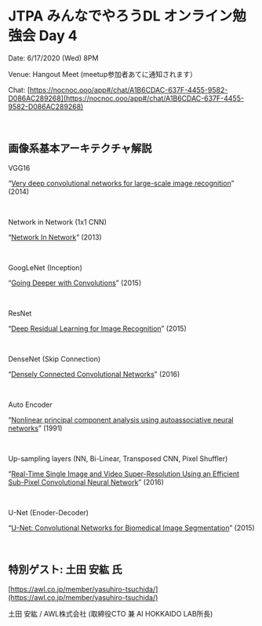 # JTPA みんなでやろうDL オンライン勉強会 Day 4

Date: 6/17/2020 (Wed) 8PM

Venue: Hangout Meet (meetup参加者あてに通知されます）

Chat: [https://nocnoc.ooo/app#/chat/A1B6CDAC-637F-4455-9582-D086AC289268](https://nocnoc.ooo/app#/chat/A1B6CDAC-637F-4455-9582-D086AC289268)

<br>
  
## 画像系基本アーキテクチャ解説

VGG16

“[Very deep convolutional networks for large-scale image recognition](https://arxiv.org/pdf/1409.1556v6.pdf)” (2014)

<BR>
  
Network in Network (1x1 CNN)

“[Network In Network](https://arxiv.org/pdf/1312.4400.pdf)” (2013)

<BR>
  
GoogLeNet (Inception)

“[Going Deeper with Convolutions](https://www.cv-foundation.org/openaccess/content_cvpr_2015/papers/Szegedy_Going_Deeper_With_2015_CVPR_paper.pdf)” (2015)

<BR>
  
ResNet

“[Deep Residual Learning for Image Recognition](https://arxiv.org/pdf/1512.03385v1.pdf)” (2015)

<BR>
  
DenseNet (Skip Connection)

“[Densely Connected Convolutional Networks](https://arxiv.org/pdf/1608.06993.pdf)” (2016)

<BR>
  
Auto Encoder

“[Nonlinear principal component analysis using autoassociative neural networks](https://www.researchgate.net/profile/Abir_Alobaid/post/To_learn_a_probability_density_function_by_using_neural_network_can_we_first_estimate_density_using_nonparametric_methods_then_train_the_network/attachment/59d6450279197b80779a031e/AS:451263696510979@1484601057779/download/NL+PCA+by+using+ANN.pdf)” (1991)

<BR>

Up-sampling layers (NN, Bi-Linear, Transposed CNN, Pixel Shuffler)

“[Real-Time Single Image and Video Super-Resolution Using an Efficient Sub-Pixel Convolutional Neural Network](https://arxiv.org/abs/1609.05158)” (2016)

<BR>
  
U-Net (Enoder-Decoder)

“[U-Net: Convolutional Networks for Biomedical Image Segmentation](https://arxiv.org/pdf/1505.04597.pdf)” (2015) 

<BR>
  
## 特別ゲスト: 土田 安紘 氏 
[https://awl.co.jp/member/yasuhiro-tsuchida/](https://awl.co.jp/member/yasuhiro-tsuchida/) 

土田 安紘 / AWL株式会社 (取締役CTO 兼 AI HOKKAIDO LAB所長)
